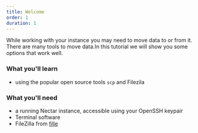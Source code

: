 ```yaml
---
title: Welcome
order: 1
duration: 1
---
```


While working with your instance you may need to move data to or from it. There are many tools to move data.In this tutorial we will show you some options that work well.

### What you'll learn

- using the popular open source tools `scp` and  Filezila

### What you'll need

- a running Nectar instance, accessible using your OpenSSH keypair
- Terminal software
- FileZilla from [fille](ttps://filezilla-project.org/)